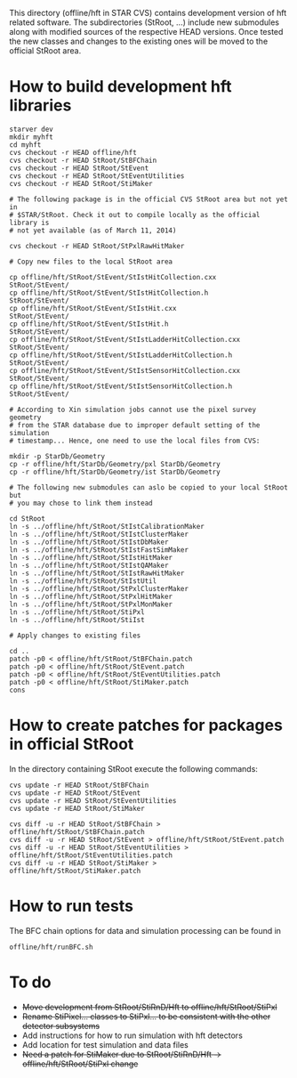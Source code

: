 
This directory (offline/hft in STAR CVS) contains development version of hft
related software. The subdirectories (StRoot, ...) include new
submodules along with modified sources of the respective HEAD versions. Once
tested the new classes and changes to the existing ones will be moved to the
official StRoot area.


How to build development hft libraries
======================================

    starver dev
    mkdir myhft
    cd myhft
    cvs checkout -r HEAD offline/hft
    cvs checkout -r HEAD StRoot/StBFChain
    cvs checkout -r HEAD StRoot/StEvent
    cvs checkout -r HEAD StRoot/StEventUtilities
    cvs checkout -r HEAD StRoot/StiMaker

    # The following package is in the official CVS StRoot area but not yet in
    # $STAR/StRoot. Check it out to compile locally as the official library is
    # not yet available (as of March 11, 2014)

    cvs checkout -r HEAD StRoot/StPxlRawHitMaker

    # Copy new files to the local StRoot area

    cp offline/hft/StRoot/StEvent/StIstHitCollection.cxx       StRoot/StEvent/
    cp offline/hft/StRoot/StEvent/StIstHitCollection.h         StRoot/StEvent/
    cp offline/hft/StRoot/StEvent/StIstHit.cxx                 StRoot/StEvent/
    cp offline/hft/StRoot/StEvent/StIstHit.h                   StRoot/StEvent/
    cp offline/hft/StRoot/StEvent/StIstLadderHitCollection.cxx StRoot/StEvent/
    cp offline/hft/StRoot/StEvent/StIstLadderHitCollection.h   StRoot/StEvent/
    cp offline/hft/StRoot/StEvent/StIstSensorHitCollection.cxx StRoot/StEvent/
    cp offline/hft/StRoot/StEvent/StIstSensorHitCollection.h   StRoot/StEvent/

    # According to Xin simulation jobs cannot use the pixel survey geometry
    # from the STAR database due to improper default setting of the simulation
    # timestamp... Hence, one need to use the local files from CVS:

    mkdir -p StarDb/Geometry
    cp -r offline/hft/StarDb/Geometry/pxl StarDb/Geometry
    cp -r offline/hft/StarDb/Geometry/ist StarDb/Geometry

    # The following new submodules can aslo be copied to your local StRoot but
    # you may chose to link them instead

    cd StRoot
    ln -s ../offline/hft/StRoot/StIstCalibrationMaker
    ln -s ../offline/hft/StRoot/StIstClusterMaker
    ln -s ../offline/hft/StRoot/StIstDbMaker
    ln -s ../offline/hft/StRoot/StIstFastSimMaker
    ln -s ../offline/hft/StRoot/StIstHitMaker
    ln -s ../offline/hft/StRoot/StIstQAMaker
    ln -s ../offline/hft/StRoot/StIstRawHitMaker
    ln -s ../offline/hft/StRoot/StIstUtil
    ln -s ../offline/hft/StRoot/StPxlClusterMaker
    ln -s ../offline/hft/StRoot/StPxlHitMaker
    ln -s ../offline/hft/StRoot/StPxlMonMaker
    ln -s ../offline/hft/StRoot/StiPxl
    ln -s ../offline/hft/StRoot/StiIst

    # Apply changes to existing files

    cd ..
    patch -p0 < offline/hft/StRoot/StBFChain.patch
    patch -p0 < offline/hft/StRoot/StEvent.patch
    patch -p0 < offline/hft/StRoot/StEventUtilities.patch
    patch -p0 < offline/hft/StRoot/StiMaker.patch
    cons


How to create patches for packages in official StRoot
=====================================================

In the directory containing StRoot execute the following commands:

    cvs update -r HEAD StRoot/StBFChain
    cvs update -r HEAD StRoot/StEvent
    cvs update -r HEAD StRoot/StEventUtilities
    cvs update -r HEAD StRoot/StiMaker

    cvs diff -u -r HEAD StRoot/StBFChain > offline/hft/StRoot/StBFChain.patch
    cvs diff -u -r HEAD StRoot/StEvent > offline/hft/StRoot/StEvent.patch
    cvs diff -u -r HEAD StRoot/StEventUtilities > offline/hft/StRoot/StEventUtilities.patch
    cvs diff -u -r HEAD StRoot/StiMaker > offline/hft/StRoot/StiMaker.patch


How to run tests
================

The BFC chain options for data and simulation processing can be found in

    offline/hft/runBFC.sh


To do
=====

- <del>Move development from StRoot/StiRnD/Hft to offline/hft/StRoot/StiPxl</del>
- <del>Rename StiPixel... classes to StiPxl... to be consistent with the other
detector subsystems</del>
- Add instructions for how to run simulation with hft detectors
- Add location for test simulation and data files
- <del>Need a patch for StiMaker due to StRoot/StiRnD/Hft -> offline/hft/StRoot/StiPxl change </del>
